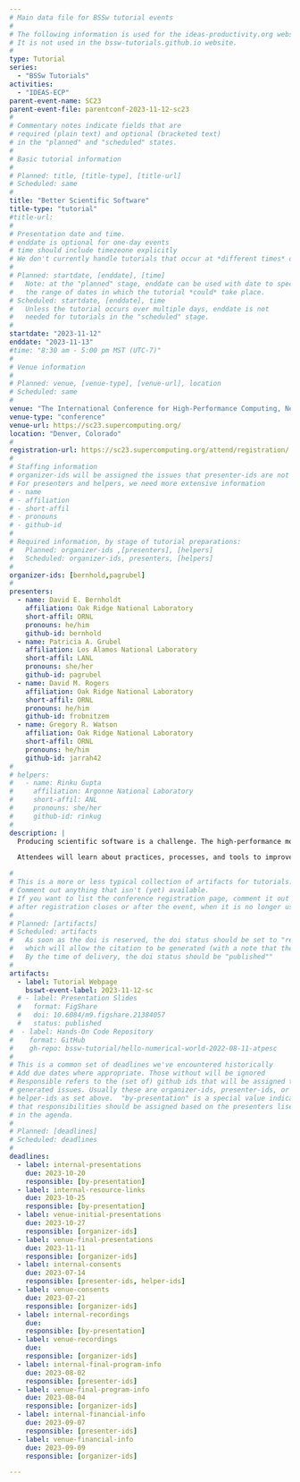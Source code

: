```yaml
---
# Main data file for BSSw tutorial events
#
# The following information is used for the ideas-productivity.org website only.
# It is not used in the bssw-tutorials.github.io website.
#
type: Tutorial
series:
  - "BSSw Tutorials"
activities:
  - "IDEAS-ECP"
parent-event-name: SC23
parent-event-file: parentconf-2023-11-12-sc23
#
# Commentary notes indicate fields that are
# required (plain text) and optional (bracketed text)
# in the "planned" and "scheduled" states.
#
# Basic tutorial information
#
# Planned: title, [title-type], [title-url]
# Scheduled: same
#
title: "Better Scientific Software"
title-type: "tutorial"
#title-url: 
#
# Presentation date and time.
# enddate is optional for one-day events
# time should include timezeone explicitly
# We don't currently handle tutorials that occur at *different times* on multiple days
#
# Planned: startdate, [enddate], [time]
#   Note: at the "planned" stage, enddate can be used with date to specify
#   the range of dates in which the tutorial *could* take place.
# Scheduled: startdate, [enddate], time
#   Unless the tutorial occurs over multiple days, enddate is not
#   needed for tutorials in the "scheduled" stage.
#
startdate: "2023-11-12"
enddate: "2023-11-13"
#time: "8:30 am - 5:00 pm MST (UTC-7)"
#
# Venue information
#
# Planned: venue, [venue-type], [venue-url], location
# Scheduled: same
#
venue: "The International Conference for High-Performance Computing, Networking, Storage, and Analysis (SC23)"
venue-type: "conference"
venue-url: https://sc23.supercomputing.org/
location: "Denver, Colorado"
#
registration-url: https://sc23.supercomputing.org/attend/registration/
#
# Staffing information
# organizer-ids will be assigned the issues that presenter-ids are not doing, basically
# For presenters and helpers, we need more extensive information
# - name
# - affiliation
# - short-affil
# - pronouns
# - github-id
#
# Required information, by stage of tutorial preparations:
#   Planned: organizer-ids ,[presenters], [helpers]
#   Scheduled: organizer-ids, presenters, [helpers]
#
organizer-ids: [bernhold,pagrubel]
#
presenters:
  - name: David E. Bernholdt
    affiliation: Oak Ridge National Laboratory
    short-affil: ORNL
    pronouns: he/him
    github-id: bernhold
  - name: Patricia A. Grubel
    affiliation: Los Alamos National Laboratory
    short-affil: LANL
    pronouns: she/her
    github-id: pagrubel
  - name: David M. Rogers
    affiliation: Oak Ridge National Laboratory
    short-affil: ORNL
    pronouns: he/him
    github-id: frobnitzem
  - name: Gregory R. Watson
    affiliation: Oak Ridge National Laboratory
    short-affil: ORNL
    pronouns: he/him
    github-id: jarrah42
#
# helpers:
#   - name: Rinku Gupta
#     affiliation: Argonne National Laboratory
#     short-affil: ANL
#     pronouns: she/her
#     github-id: rinkug
#
description: |
  Producing scientific software is a challenge. The high-performance modeling and simulation community, in particular, faces the confluence of disruptive changes in computing architectures and new opportunities (and demands) for greatly improved simulation capabilities, especially through coupling physics and scales. Simultaneously, computational science and engineering (CSE), as well as other areas of science, are experiencing an increasing focus on scientific reproducibility and software quality. Code coupling requires aggregate team interactions including integration of software processes and practices. These challenges demand large investments in scientific software development and improved practices. Focusing on improved developer productivity and software sustainability is both urgent and essential. 

  Attendees will learn about practices, processes, and tools to improve the productivity of those who develop CSE software, increase the sustainability of software artifacts, and enhance trustworthiness in their use. We will focus on aspects of scientific software development that are not adequately addressed by resources developed for industrial software engineering. Topics include the design, refactoring, and testing of complex scientific software systems; collaborative software development; and software packaging. The second half of this full-day tutorial will focus on reproducibility, and why and how to keep a lab notebook for computationally-based research.

#
# This is a more or less typical collection of artifacts for tutorials.
# Comment out anything that isn't (yet) available.
# If you want to list the conference registration page, comment it out
# after registration closes or after the event, when it is no longer useful.
#
# Planned: [artifacts]
# Scheduled: artifacts
#   As soon as the doi is reserved, the doi status should be set to "reserved", 
#   which will allow the citation to be generated (with a note that the slides are not yet published).
#   By the time of delivery, the doi status should be "published""
#
artifacts:
  - label: Tutorial Webpage
    bsswt-event-label: 2023-11-12-sc
  # - label: Presentation Slides
  #   format: FigShare
  #   doi: 10.6084/m9.figshare.21384057
  #   status: published
#  - label: Hands-On Code Repository
#    format: GitHub
#    gh-repo: bssw-tutorial/hello-numerical-world-2022-08-11-atpesc
#
# This is a common set of deadlines we've encountered historically
# Add due dates where appropriate. Those without will be ignored
# Responsible refers to the (set of) github ids that will be assigned to
# generated issues. Usually these are organizer-ids, presenter-ids, or
# helper-ids as set above.  "by-presentation" is a special value indicating
# that responsibilities should be assigned based on the presenters liseted
# in the agenda.
#
# Planned: [deadlines]
# Scheduled: deadlines
#
deadlines:
  - label: internal-presentations
    due: 2023-10-20
    responsible: [by-presentation]
  - label: internal-resource-links
    due: 2023-10-25
    responsible: [by-presentation]
  - label: venue-initial-presentations
    due: 2023-10-27
    responsible: [organizer-ids]
  - label: venue-final-presentations
    due: 2023-11-11
    responsible: [organizer-ids]
  - label: internal-consents
    due: 2023-07-14
    responsible: [presenter-ids, helper-ids]
  - label: venue-consents
    due: 2023-07-21
    responsible: [organizer-ids]
  - label: internal-recordings
    due: 
    responsible: [by-presentation]
  - label: venue-recordings
    due: 
    responsible: [organizer-ids]
  - label: internal-final-program-info
    due: 2023-08-02
    responsible: [presenter-ids]
  - label: venue-final-program-info
    due: 2023-08-04
    responsible: [organizer-ids]
  - label: internal-financial-info
    due: 2023-09-07
    responsible: [presenter-ids]
  - label: venue-financial-info
    due: 2023-09-09
    responsible: [organizer-ids]

---
```


